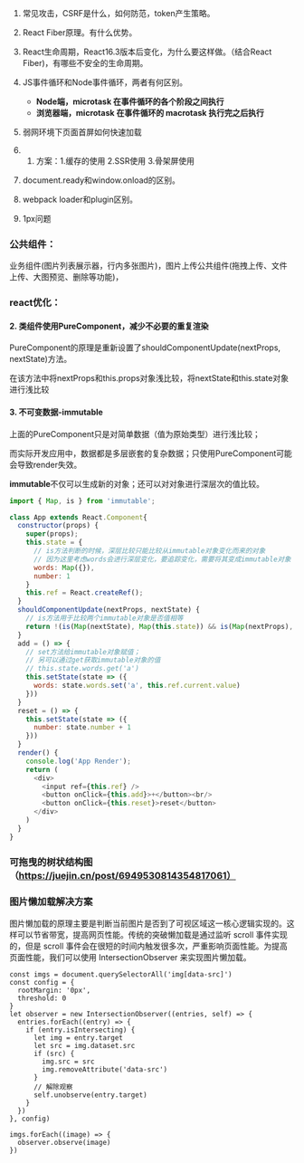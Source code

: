 1. 常见攻击，CSRF是什么，如何防范，token产生策略。

2. React Fiber原理。有什么优势。

3. React生命周期，React16.3版本后变化，为什么要这样做。（结合React Fiber)，有哪些不安全的生命周期。

4. JS事件循环和Node事件循环，两者有何区别。

   + **Node端，microtask 在事件循环的各个阶段之间执行**
   + **浏览器端，microtask 在事件循环的 macrotask 执行完之后执行**

5. 弱网环境下页面首屏如何快速加载

6. 1. 方案：1.缓存的使用 2.SSR使用 3.骨架屏使用

6. document.ready和window.onload的区别。
7. webpack loader和plugin区别。
8. 1px问题



### 公共组件：

业务组件(图片列表展示器，行内多张图片)，图片上传公共组件(拖拽上传、文件上传、大图预览、删除等功能)，

### react优化：

#### 2. 类组件使用PureComponent，减少不必要的重复渲染

PureComponent的原理是重新设置了shouldComponentUpdate(nextProps, nextState)方法。

在该方法中将nextProps和this.props对象浅比较，将nextState和this.state对象进行浅比较

#### 3. 不可变数据-immutable

上面的PureComponent只是对简单数据（值为原始类型）进行浅比较；

而实际开发应用中，数据都是多层嵌套的复杂数据；只使用PureComponent可能会导致render失效。

**immutable**不仅可以生成新的对象；还可以对对象进行深层次的值比较。

```js
import { Map, is } from 'immutable';

class App extends React.Component{
  constructor(props) {
    super(props);
    this.state = {
      // is方法判断的时候，深层比较只能比较从immutable对象变化而来的对象
      // 因为这里考虑words会进行深层变化，要追踪变化，需要将其变成immutable对象
      words: Map({}),
      number: 1
    }
    this.ref = React.createRef();
  }
  shouldComponentUpdate(nextProps, nextState) {
    // is方法用于比较两个immutable对象是否值相等
    return !(is(Map(nextState), Map(this.state)) && is(Map(nextProps), Map(this.props)))
  }
  add = () => {
    // set方法给immutable对象赋值；
    // 另可以通过get获取immutable对象的值
    // this.state.words.get('a')
    this.setState(state => ({
      words: state.words.set('a', this.ref.current.value)
    }))
  }
  reset = () => {
    this.setState(state => ({
      number: state.number + 1
    }))
  }
  render() {
    console.log('App Render');
    return (
      <div>
        <input ref={this.ref} />
        <button onClick={this.add}>+</button><br/>
        <button onClick={this.reset}>reset</button>
      </div>
    )
  }
}
```



### 可拖曳的树状结构图（https://juejin.cn/post/6949530814354817061）

### 图片懒加载解决方案
图片懒加载的原理主要是判断当前图片是否到了可视区域这一核心逻辑实现的。这样可以节省带宽，提高网页性能。传统的突破懒加载是通过监听 scroll 事件实现的，但是 scroll 事件会在很短的时间内触发很多次，严重影响页面性能。为提高页面性能，我们可以使用 IntersectionObserver 来实现图片懒加载。
```
const imgs = document.querySelectorAll('img[data-src]')
const config = {
  rootMargin: '0px',
  threshold: 0
}
let observer = new IntersectionObserver((entries, self) => {
  entries.forEach((entry) => {
    if (entry.isIntersecting) {
      let img = entry.target
      let src = img.dataset.src
      if (src) {
        img.src = src
        img.removeAttribute('data-src')
      }
      // 解除观察
      self.unobserve(entry.target)
    }
  })
}, config)

imgs.forEach((image) => {
  observer.observe(image)
})
```
